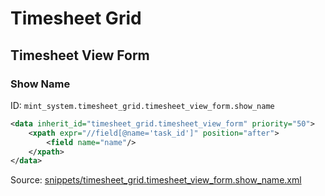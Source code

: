 # Timesheet Grid
## Timesheet View Form  
### Show Name  
ID: `mint_system.timesheet_grid.timesheet_view_form.show_name`  
```xml
<data inherit_id="timesheet_grid.timesheet_view_form" priority="50">
    <xpath expr="//field[@name='task_id']" position="after">
        <field name="name"/>
    </xpath>
</data>

```
Source: [snippets/timesheet_grid.timesheet_view_form.show_name.xml](https://github.com/Mint-System/Odoo-Build/tree/main/snippets/timesheet_grid.timesheet_view_form.show_name.xml)

